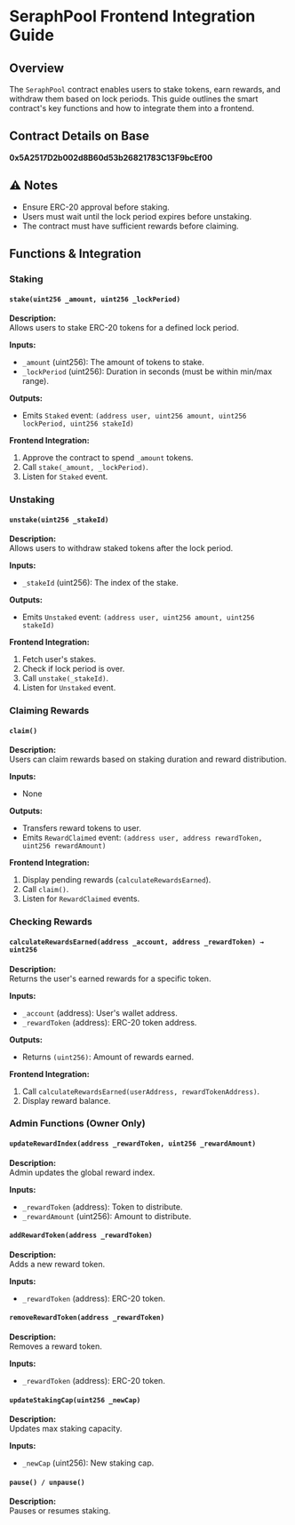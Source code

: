 # SeraphPool Frontend Integration Guide

## Overview

The `SeraphPool` contract enables users to stake tokens, earn rewards, and withdraw them based on lock periods. This guide outlines the smart contract's key functions and how to integrate them into a frontend.

## Contract Details on Base

**0x5A2517D2b002d8B60d53b26821783C13F9bcEf00**

## ⚠️ Notes

- Ensure ERC-20 approval before staking.
- Users must wait until the lock period expires before unstaking.
- The contract must have sufficient rewards before claiming.

## Functions & Integration

### Staking

#### `stake(uint256 _amount, uint256 _lockPeriod)`

**Description:**  
Allows users to stake ERC-20 tokens for a defined lock period.

**Inputs:**

- `_amount` (uint256): The amount of tokens to stake.
- `_lockPeriod` (uint256): Duration in seconds (must be within min/max range).

**Outputs:**

- Emits `Staked` event: `(address user, uint256 amount, uint256 lockPeriod, uint256 stakeId)`

**Frontend Integration:**

1. Approve the contract to spend `_amount` tokens.
2. Call `stake(_amount, _lockPeriod)`.
3. Listen for `Staked` event.

### Unstaking

#### `unstake(uint256 _stakeId)`

**Description:**  
Allows users to withdraw staked tokens after the lock period.

**Inputs:**

- `_stakeId` (uint256): The index of the stake.

**Outputs:**

- Emits `Unstaked` event: `(address user, uint256 amount, uint256 stakeId)`

**Frontend Integration:**

1. Fetch user's stakes.
2. Check if lock period is over.
3. Call `unstake(_stakeId)`.
4. Listen for `Unstaked` event.

### Claiming Rewards

#### `claim()`

**Description:**  
Users can claim rewards based on staking duration and reward distribution.

**Inputs:**

- None

**Outputs:**

- Transfers reward tokens to user.
- Emits `RewardClaimed` event: `(address user, address rewardToken, uint256 rewardAmount)`

**Frontend Integration:**

1. Display pending rewards (`calculateRewardsEarned`).
2. Call `claim()`.
3. Listen for `RewardClaimed` events.

### Checking Rewards

#### `calculateRewardsEarned(address _account, address _rewardToken) → uint256`

**Description:**  
Returns the user's earned rewards for a specific token.

**Inputs:**

- `_account` (address): User's wallet address.
- `_rewardToken` (address): ERC-20 token address.

**Outputs:**

- Returns `(uint256)`: Amount of rewards earned.

**Frontend Integration:**

1. Call `calculateRewardsEarned(userAddress, rewardTokenAddress)`.
2. Display reward balance.

### Admin Functions (Owner Only)

#### `updateRewardIndex(address _rewardToken, uint256 _rewardAmount)`

**Description:**  
Admin updates the global reward index.

**Inputs:**

- `_rewardToken` (address): Token to distribute.
- `_rewardAmount` (uint256): Amount to distribute.

#### `addRewardToken(address _rewardToken)`

**Description:**  
Adds a new reward token.

**Inputs:**

- `_rewardToken` (address): ERC-20 token.

#### `removeRewardToken(address _rewardToken)`

**Description:**  
Removes a reward token.

**Inputs:**

- `_rewardToken` (address): ERC-20 token.

#### `updateStakingCap(uint256 _newCap)`

**Description:**  
Updates max staking capacity.

**Inputs:**

- `_newCap` (uint256): New staking cap.

#### `pause() / unpause()`

**Description:**  
Pauses or resumes staking.
